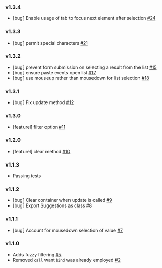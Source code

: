 ### v1.3.4

- [bug] Enable usage of tab to focus next element after selection [#24](https://github.com/tristen/suggestions/pull/24)

### v1.3.3

- [bug] permit special characters [#21](https://github.com/tristen/suggestions/pull/21)

### v1.3.2

- [bug] prevent form submission on selecting a result from the list [#15](https://github.com/tristen/suggestions/pull/15)
- [bug] ensure paste events open list [#17](https://github.com/tristen/suggestions/pull/17)
- [bug] use mouseup rather than mousedown for list selection [#18](https://github.com/tristen/suggestions/pull/18)

### v1.3.1

- [bug] Fix update method [#12](https://github.com/tristen/suggestions/pull/12)

### v1.3.0

- [featurel] filter option [#11](https://github.com/tristen/suggestions/pull/11)

### v1.2.0

- [featurel] clear method [#10](https://github.com/tristen/suggestions/pull/10)

### v1.1.3

- Passing tests

### v1.1.2

- [bug] Clear container when update is called [#9](https://github.com/tristen/suggestions/pull/9)
- [bug] Export Suggestions as class [#8](https://github.com/tristen/suggestions/issues/8)

### v1.1.1

- [bug] Account for mousedown selection of value [#7](https://github.com/tristen/suggestions/pull/7)

### v1.1.0

- Adds fuzzy filtering [#5](https://github.com/tristen/suggestions/pull/5).
- Removed `call` want `bind` was already employed [#2](https://github.com/tristen/suggestions/issues/2)
